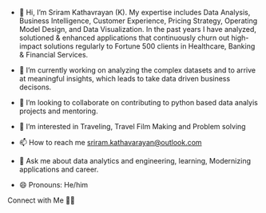 - 👋 Hi, I’m Sriram Kathavrayan (K).
My expertise includes Data Analysis, Business Intelligence, Customer Experience, Pricing Strategy, Operating Model Design, and Data Visualization. In the past years I have analyzed, solutioned & enhanced applications that continuously churn out high-impact solutions regularly to Fortune 500 clients in Healthcare, Banking & Financial Services. 

- 🔭 I’m currently working on analyzing the complex datasets and to arrive at meaningful insights, which leads to take data driven business decisons.
- 👯 I’m looking to collaborate on contributing to python based data analyis projects and mentoring.
- 👀 I’m interested in Traveling, Travel Film Making and Problem solving
- 📫 How to reach me sriram.kathavarayan@outlook.com
- 💬 Ask me about data analytics and engineering, learning, Modernizing applications and career.
- 😄 Pronouns: He/him

Connect with Me 🤝🏻
<Yet to add>


<!---
sriram-kathavarayan/sriram-kathavarayan is a ✨ special ✨ repository because its `README.md` (this file) appears on your GitHub profile.
You can click the Preview link to take a look at your changes.
--->
